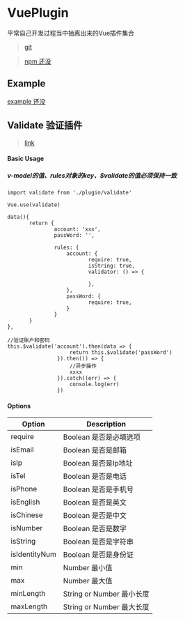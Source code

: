# VuePlugin

平常自己开发过程当中抽离出来的Vue插件集合

> [git](https://github.com/ishareme/VuePlugin)

> [npm 还没]()

## Example

[example 还没]()

## Validate 验证插件
> [link](https://github.com/ishareme/VuePlugin)

#### Basic Usage

##### v-model的值、rules对象的key、$validate的值必须保持一致

```
import validate from './plugin/validate'

Vue.use(validate)

data(){
       return {
               account: 'xxx',
               passWord: '',
       
               rules: {
                   account: {
                          require: true,
                          isString: true,
                          validator: () => {
       
                          },
                   },
                   passWord: {
                          require: true,
                   }
               }
       }
},

//验证账户和密码
this.$validate('account').then(data => {
                    return this.$validate('passWord')
                }).then(() => {
                    //异步操作
                    xxxx
                }).catch((err) => {
                    console.log(err)
                })
```
 
 #### Options
 
  |Option|Description 
  |----- |---------- 
  |require|Boolean  是否是必填选项  
  |isEmail|Boolean 是否是邮箱   
  |isIp|Boolean 是否是Ip地址    
  |isTel| Boolean  是否是电话   
  |isPhone| Boolean  是否是手机号     
  |isEnglish| Boolean  是否是英文    
  |isChinese| Boolean    是否是中文   
  |isNumber|Boolean 是否是数字 
  |isString|Boolean 是否是字符串
  |isIdentityNum|Boolean 是否是身份证 
  |min|Number 最小值 
  |max|Number 最大值 
  |minLength|String or Number  最小长度 
  |maxLength|String or Number  最大长度  